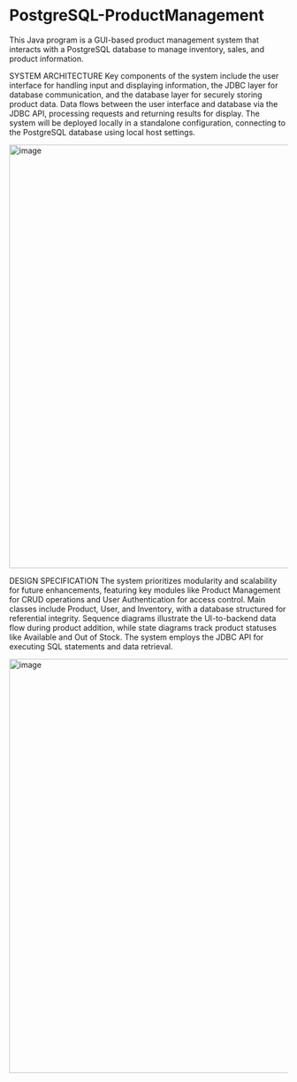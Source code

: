 # PostgreSQL-ProductManagement
This Java program is a GUI-based product management system that interacts with a PostgreSQL database to manage inventory, sales, and product information.

SYSTEM ARCHITECTURE
Key components of the system include the user interface for handling input and
displaying information, the JDBC layer for database communication, and the database
layer for securely storing product data. Data flows between the user interface and
database via the JDBC API, processing requests and returning results for display. The
system will be deployed locally in a standalone configuration, connecting to the
PostgreSQL database using local host settings.

<img width="1396" height="766" alt="image" src="https://github.com/user-attachments/assets/7e31f763-7163-48a9-b40f-0ae70c2163c5" />




DESIGN SPECIFICATION
The system prioritizes modularity and scalability for future enhancements, featuring key
modules like Product Management for CRUD operations and User Authentication for
access control. Main classes include Product, User, and Inventory, with a database
structured for referential integrity. Sequence diagrams illustrate the UI-to-backend data
flow during product addition, while state diagrams track product statuses like Available
and Out of Stock. The system employs the JDBC API for executing SQL statements and
data retrieval.

<img width="1325" height="749" alt="image" src="https://github.com/user-attachments/assets/90dbb5a0-5a02-42f7-97e6-162f2a36ab05" />


